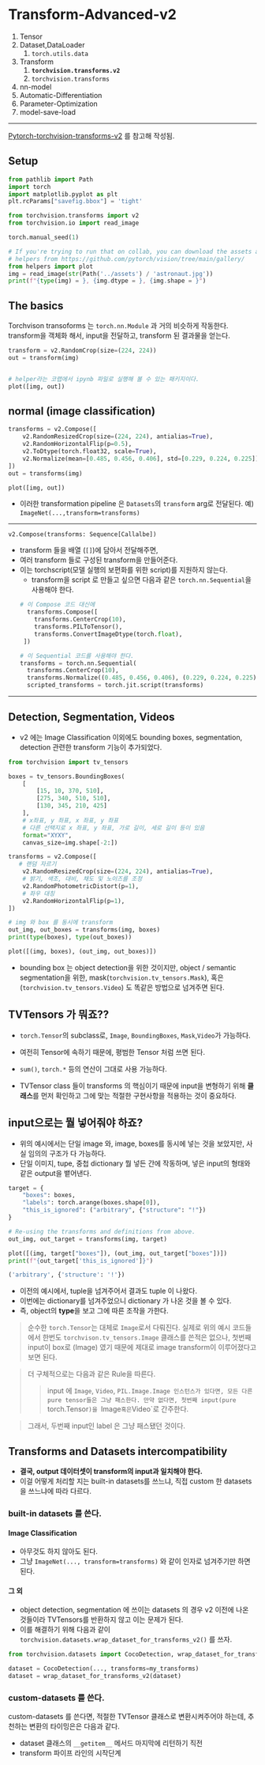 # Transform-Advanced-v2

1. Tensor  
2. Dataset,DataLoader  
   1. `torch.utils.data`
3. Transform
   1. **`torchvision.transforms.v2`**
   2. `torchvision.transforms`
4. nn-model  
5. Automatic-Differentiation  
6. Parameter-Optimization  
7. model-save-load  
---

[Pytorch-torchvision-transforms-v2](https://pytorch.org/vision/stable/auto_examples/transforms/plot_transforms_getting_started.html#sphx-glr-auto-examples-transforms-plot-transforms-getting-started-py) 를 참고해 작성됨.

## Setup
```python
from pathlib import Path
import torch
import matplotlib.pyplot as plt
plt.rcParams["savefig.bbox"] = 'tight'

from torchvision.transforms import v2
from torchvision.io import read_image

torch.manual_seed(1)

# If you're trying to run that on collab, you can download the assets and the
# helpers from https://github.com/pytorch/vision/tree/main/gallery/
from helpers import plot
img = read_image(str(Path('../assets') / 'astronaut.jpg'))
print(f"{type(img) = }, {img.dtype = }, {img.shape = }")
```



## The basics
Torchvison transoforms 는 `torch.nn.Module` 과 거의 비슷하게 작동한다.
transform을 객체화 해서, input을 전달하고, transform 된 결과물을 얻는다.

```python
transform = v2.RandomCrop(size=(224, 224))
out = transform(img)


# helper라는 코랩에서 ipynb 파일로 실행해 볼 수 있는 패키지이다.
plot([img, out])
```

## normal (image classification)

```python
transforms = v2.Compose([
    v2.RandomResizedCrop(size=(224, 224), antialias=True),
    v2.RandomHorizontalFlip(p=0.5),
    v2.ToDtype(torch.float32, scale=True),
    v2.Normalize(mean=[0.485, 0.456, 0.406], std=[0.229, 0.224, 0.225]),
])
out = transforms(img)

plot([img, out])
```

- 이러한 transformation pipeline 은 `Datasets`의 `transform` arg로 전달된다. 예) `ImageNet(...,transform=transforms)`



---
`v2.Compose(transforms: Sequence[Callalbe])`
- transform 들을 배열 (`[]`)에 담아서 전달해주면,
- 여러 transform 들로 구성된 transform을 만들어준다.
- 이는 torchscript(모델 실행의 보편화를 위한 script)를 지원하지 않는다.
  - transform을 script 로 만들고 싶으면 다음과 같은 `torch.nn.Sequential`을 사용해야 한다.
  ```python
  # 이 Compose 코드 대신에
    transforms.Compose([
      transforms.CenterCrop(10),
      transforms.PILToTensor(),
      transforms.ConvertImageDtype(torch.float),
   ])
   ```
  ```python
  # 이 Sequential 코드를 사용해야 한다.
  transforms = torch.nn.Sequential(
    transforms.CenterCrop(10),
    transforms.Normalize((0.485, 0.456, 0.406), (0.229, 0.224, 0.225)),)
    scripted_transforms = torch.jit.script(transforms)
   ```
----

## Detection, Segmentation, Videos

- v2 에는 Image Classification 이외에도 bounding boxes, segmentation, detection 관련한 transform 기능이 추가되었다.

```python
from torchvision import tv_tensors

boxes = tv_tensors.BoundingBoxes(
    [
        [15, 10, 370, 510],
        [275, 340, 510, 510],
        [130, 345, 210, 425]
    ],
    # x좌표, y 좌표, x 좌표, y 좌표
    # 다른 선택지로 x 좌표, y 좌표, 가로 길이, 세로 길이 등이 있음
    format="XYXY", 
    canvas_size=img.shape[-2:])

transforms = v2.Compose([
   # 랜덤 자르기
    v2.RandomResizedCrop(size=(224, 224), antialias=True),
    # 밝기, 색조, 대비, 채도 및 노이즈를 조정
    v2.RandomPhotometricDistort(p=1),
    # 좌우 대칭
    v2.RandomHorizontalFlip(p=1),
])

# img 와 box 를 동시에 transform
out_img, out_boxes = transforms(img, boxes)
print(type(boxes), type(out_boxes))

plot([(img, boxes), (out_img, out_boxes)])
```

- bounding box 는 object detection을 위한 것이지만, object / semantic segmentation을 위한, mask(`torchvision.tv_tensors.Mask`), 혹은 (`torchvision.tv_tensors.Video`) 도 똑같은 방법으로 넘겨주면 된다.

## TVTensors 가 뭐죠??

- `torch.Tensor`의 subclass로, `Image`, `BoundingBoxes`, `Mask`,`Video`가 가능하다.

- 여전히 Tensor에 속하기 때문에, 평범한 Tensor 처럼 쓰면 된다.
- `sum()`, `torch.*` 등의 연산이 그대로 사용 가능하다.
- TVTensor class 들이 transforms 의 핵심이기 때문에 input을 변형하기 위해 **클래스**를 먼저 확인하고 그에 맞는 적절한 구현사항을 적용하는 것이 중요하다.

## input으로는 뭘 넣어줘야 하죠?
- 위의 예시에서는 단일 image 와, image, boxes를 동시에 넣는 것을 보았지만, 사실 임의의 구조가 다 가능하다.
- 단일 이미지, tupe, 중첩 dictionary 뭘 넣든 간에 작동하며, 넣은 input의 형태와 같은 output을 뱉어낸다.

```python
target = {
    "boxes": boxes,
    "labels": torch.arange(boxes.shape[0]),
    "this_is_ignored": ("arbitrary", {"structure": "!"})
}

# Re-using the transforms and definitions from above.
out_img, out_target = transforms(img, target)

plot([(img, target["boxes"]), (out_img, out_target["boxes"])])
print(f"{out_target['this_is_ignored']}")
```
```python
('arbitrary', {'structure': '!'})
```
- 이전의 예시에서, tuple을 넘겨주어서 결과도 tuple 이 나왔다.
- 이번에는 dictionary를 넘겨주었으니 dictionary 가 나온 것을 볼 수 있다.
- 즉, object의 **type**을 보고 그에 따른 조작을 가한다.

> 순수한 `torch.Tensor`는 대체로 `Image`로서 다뤄진다. 실제로 위의 예시 코드들에서 한번도 `torchvison.tv_tensors.Image` 클래스를 쓴적은 없으나, 첫번째 input이 box로 (Image) 였기 때문에 제대로 image transform이 이루어졌다고 보면 된다.

> 더 구체적으로는 다음과 같은 Rule을 따른다.
>> input 에 `Image`, `Video`, `PIL.Image.Image 인스턴스가 있다면, 모든 다른 pure tensor들은 그냥 패스한다.
>> 만약 없다면, 첫번째 input(pure `torch.Tensor`)을 `Image` 혹은 `Video`로 간주한다.

> 그래서, 두번째 input인 label 은 그냥 패스됐던 것이다.


## Transforms and Datasets intercompatibility

- **결국, output 데이터셋이 transform의 input과 일치해야 한다.**
- 이걸 어떻게 처리할 지는 built-in datasets를 쓰느냐, 직접 custom 한 datasets을 쓰느냐에 따라 다르다.

### built-in datasets 를 쓴다.
#### Image Classification
- 아무것도 하지 않아도 된다.
- 그냥 `ImageNet(..., transform=transforms)` 와 같이 인자로 넘겨주기만 하면 된다.
#### 그 외
- object detection, segmentation 에 쓰이는 datasets 의 경우 v2 이전에 나온 것들이라 TVTensors를 반환하지 않고 이는 문제가 된다.
- 이를 해결하기 위해 다음과 같이
`torchvision.datasets.wrap_dataset_for_transforms_v2()` 를 쓰자.

```python
from torchvision.datasets import CocoDetection, wrap_dataset_for_transforms_v2

dataset = CocoDetection(..., transforms=my_transforms)
dataset = wrap_dataset_for_transforms_v2(dataset)
```

### custom-datasets 를 쓴다.
custom-datasets 를 쓴다면, 적절한 TVTensor 클래스로 변환시켜주어야 하는데, 추천하는 변환의 타이밍은은 다음과 같다.

- dataset 클래스의 `__getitem__` 메서드 마지막에 리턴하기 직전 
- transform 파이프 라인의 시작단계